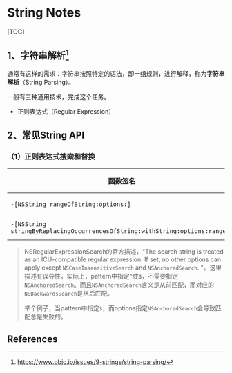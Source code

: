 # String Notes

[TOC]

## 1、字符串解析[^1]

通常有这样的需求：字符串按照特定的语法，即一组规则，进行解释，称为**字符串解析**（String Parsing）。

一般有三种通用技术，完成这个任务。

* 正则表达式（Regular Expression）



## 2、常见String API



### （1）正则表达式搜索和替换

| 函数签名                                                     | 作用 | 说明                                         |
| ------------------------------------------------------------ | ---- | -------------------------------------------- |
| `-[NSString rangeOfString:options:]`                         | 搜索 | options参数需要指定NSRegularExpressionSearch |
| `-[NSString  stringByReplacingOccurrencesOfString:withString:options:range:]` | 替换 | options参数需要指定NSRegularExpressionSearch |



> NSRegularExpressionSearch的官方描述，"The search string is treated as an ICU-compatible regular expression. If set, no other options can apply except `NSCaseInsensitiveSearch` and `NSAnchoredSearch`. "。这里描述有误导性，实际上，pattern中指定`^`或`$`，不需要指定`NSAnchoredSearch`。而且`NSAnchoredSearch`含义是从前匹配，而对应的`NSBackwardsSearch`是从后匹配。
>
> 举个例子，当pattern中指定`$`，而options指定`NSAnchoredSearch`会导致匹配总是失败的。



## References

[^1]: https://www.objc.io/issues/9-strings/string-parsing/
